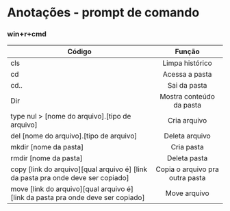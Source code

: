 # Anotações - prompt de comando
### win+r+cmd
|Código|Função|
|-|:-:|
|cls|Limpa histórico|
|cd|Acessa a pasta|
|cd..|Sai da pasta|
|Dir|Mostra conteúdo da pasta|
|type nul > [nome do arquivo].[tipo de arquivo] |Cria arquivo|
|del [nome do arquivo].[tipo de arquivo]|Deleta arquivo|
|mkdir [nome da pasta]|Cria pasta|
|rmdir [nome da pasta]|Deleta pasta|
|copy [link do arquivo][qual arquivo é] [link da pasta pra onde deve ser copiado]|Copia o arquivo pra outra pasta|
|move [link do arquivo][qual arquivo é] [link da pasta pra onde deve ser copiado]|Move arquivo|

